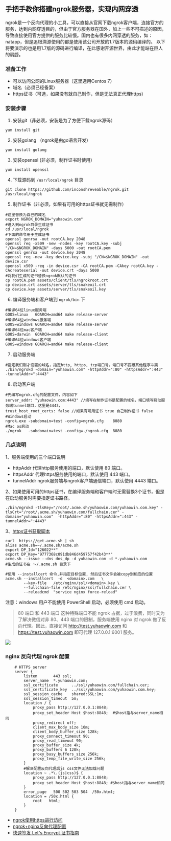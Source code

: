 ## 手把手教你搭建ngrok服务器，实现内网穿透

ngrok是一个反向代理的小工具，可以直接从官网下载ngrok客户端，连接官方的服务，达到内网穿透目的，但由于官方服务器在国外，加上一些不可描述的原因，导致直接使用官方提供的服务比较慢。国内也有很多内网穿透的服务，如：natapp，但是追根溯源使用的都是使用该公司开放的1.7版本的源码编译的。
以下将要演示的也是用1.7版的源码进行编译，在此感谢开源世界，由此才能站在巨人的肩膀。

### 准备工作

* 可以访问公网的Linux服务器（这里选用Centos 7）
* 域名（必须已经备案）
* https证书（可选，如果没有就自己制作，但是无法真正代理https）

### 安装步骤
1. 安装git（非必须，安装是为了方便下载ngrok源码） 
```shell
yum install git
```
2. 安装golang （ngrok是由go语言开发）
```shell
yum install golang
```
3. 安装openssl (非必须，制作证书时使用）
```shell
yum install openssl
```
4. 下载源码到 `/usr/local/ngrok` 目录
```shell
git clone https://github.com/inconshreveable/ngrok.git /usr/local/ngrok
```
5. 制作证书（非必须，如果有可用的https证书就无需制作）
```shell
#这里替换为自己的域名
export NGROK_DOMAIN="yuhaowin.com"
#进入到ngrok目录生成证书
cd /usr/local/ngrok	
#下面的命令用于生成证书
openssl genrsa -out rootCA.key 2048
openssl req -x509 -new -nodes -key rootCA.key -subj "/CN=$NGROK_DOMAIN" -days 5000 -out rootCA.pem
openssl genrsa -out device.key 2048
openssl req -new -key device.key -subj "/CN=$NGROK_DOMAIN" -out device.csr
openssl x509 -req -in device.csr -CA rootCA.pem -CAkey rootCA.key -CAcreateserial -out device.crt -days 5000
#将我们生成的证书替换ngrok默认的证书
cp rootCA.pem assets/client/tls/ngrokroot.crt
cp device.crt assets/server/tls/snakeoil.crt
cp device.key assets/server/tls/snakeoil.key
```
6. 编译服务端和客户端到 `ngrok/bin` 下
```shell
#编译64位linux服务端
GOOS=linux   GOARCH=amd64 make release-server
#编译64位windows服务端
GOOS=windows GOARCH=amd64 make release-server
#编译64位mac客户端
GOOS=darwin  GOARCH=amd64 make release-client
#编译64位windows客户端
GOOS=windows GOARCH=amd64 make release-client
```
7. 启动服务端
```shell
#指定我们刚才设置的域名，指定http, https, tcp端口号，端口号不要跟其他程序冲突
./bin/ngrokd -domain="yuhaowin.com" -httpAddr=":80" -httpsAddr=":443" -tunnelAddr=":4443"
```
8. 启动客户端
```shell
#先编写ngrok.cfg的配置文件，内容如下
server_addr: "yuhaowin.com:4443" //填写在制作证书是配置的域名，端口填写启动服务端tunnel端口，这里是4443，
trust_host_root_certs: false //如果有可用证书 true 自己制作证书 false
#Windows启动
ngrok.exe -subdomain=test -config=ngrok.cfg    8080
#Mac os启动
./ngrok   -subdomain=test -config=./ngrok.cfg  8080 
```

### 几点说明

1、服务端使用的三个端口说明
+ httpAddr 代理http服务使用的端口，默认使用 80 端口。
+ httpsAddr 代理https服务使用的端口，默认使用 443 端口。
+ tunnelAddr ngrok服务端与ngrok客户端通信端口，默认使用 4443 端口。

2、如果使用可用的https证书，在编译服务端和客户端时无需替换3个证书，但是在启动服务时需要指定证书路径。
```shell
./bin/ngrokd -tlsKey="/root/.acme.sh/yuhaowin.com/yuhaowin.com.key" -tlsCrt="/root/.acme.sh/yuhaowin.com/fullchain.cer" -domain="yuhaowin.com"  -httpAddr=":80" -httpsAddr=":443" -tunnelAddr=":4443"
```
3、[https证书获取脚本](https://github.com/Neilpang/acme.sh)
```shell
curl  https://get.acme.sh | sh
alias acme.sh=~/.acme.sh/acme.sh
export DP_Id="126022**"
export DP_Key="9777368c091db846d459757f42b43**"
acme.sh --issue --dns dns_dp -d yuhaowin.com -d *.yuhaowin.com
#生成的证书在 ～/.acme.sh 目录下

#使用 --installcert 命令,并指定目标位置, 然后证书文件会被copy到相应的位置
acme.sh --installcert  -d  <domain>.com   \
        --key-file   /etc/nginx/ssl/<domain>.key \
        --fullchain-file /etc/nginx/ssl/fullchain.cer \
        --reloadcmd  "service nginx force-reload"
```

注意：windows 用户不能使用 PowerShell 启动，必须使用 cmd 启动。

>80 端口 和 443 端口 这种特殊端口不能 ngrok 占据，过于浪费，同时又为了解决微信对非 80、443 端口的限制，服务端使用 nginx 对 ngrok 做了反向代理。因此，直接访问 http://test.yuhaowin.com 和 https://test.yuhaowin.com 即可代理 127.0.0.1:6001 服务。

![](https://tva1.sinaimg.cn/large/006y8mN6ly1g978pykcccj30wi0iiq3w.jpg)


### nginx 反向代理 ngrok 配置
```shell
    # HTTPS server
    server {
        listen       443 ssl;
        server_name  *.yuhaowin.com;
        ssl_certificate      ../ssl/yuhaowin.com/fullchain.cer;
        ssl_certificate_key  ../ssl/yuhaowin.com/yuhaowin.com.key;
        ssl_session_cache    shared:SSL:1m;
        ssl_session_timeout  5m;
        location / {
            proxy_pass http://127.0.0.1:8848;
            proxy_set_header Host $host:8848;  #$host指与server_name相同
            proxy_redirect off;
            client_max_body_size 10m;
            client_body_buffer_size 128k;
            proxy_connect_timeout 90;
            proxy_read_timeout 90;
            proxy_buffer_size 4k;
            proxy_buffers 6 128k;
            proxy_busy_buffers_size 256k;
            proxy_temp_file_write_size 256k;
        }
        #解决配置反向代理后js css文件无法加载问题
        location ~ .*\.(js|css)$ {
            proxy_pass http://127.0.0.1:8848;
            proxy_set_header Host $host:8848; #$host指与server_name相同
        }
        error_page   500 502 503 504  /50x.html;
        location = /50x.html {
            root   html;
        }
    }
```
+ [ngrok使用https进行访问](https://blog.csdn.net/Kenon_Lin/article/details/81072656)
+ [ngrok+nginx反向代理配置](https://www.jianshu.com/p/cd937631a88b)
+ [快速签发 Let's Encrypt 证书指南](https://www.cnblogs.com/esofar/p/9291685.html)